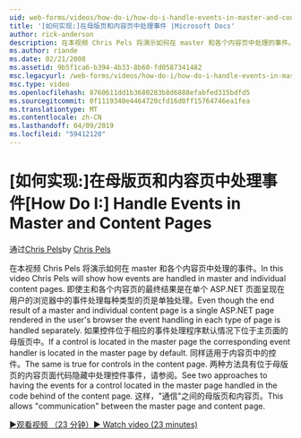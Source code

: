 ```yaml
---
uid: web-forms/videos/how-do-i/how-do-i-handle-events-in-master-and-content-pages
title: '[如何实现:]在母版页和内容页中处理事件 |Microsoft Docs'
author: rick-anderson
description: 在本视频 Chris Pels 将演示如何在 master 和各个内容页中处理的事件。 即使主和各个 conte 的最终结果...
ms.author: riande
ms.date: 02/21/2008
ms.assetid: 9b5f1ca6-b394-4b33-8b60-fd0587341482
msc.legacyurl: /web-forms/videos/how-do-i/how-do-i-handle-events-in-master-and-content-pages
msc.type: video
ms.openlocfilehash: 8760611dd1b3680283b8d6888efabfed315bdfd5
ms.sourcegitcommit: 0f1119340e4464720cfd16d0ff15764746ea1fea
ms.translationtype: MT
ms.contentlocale: zh-CN
ms.lasthandoff: 04/09/2019
ms.locfileid: "59412120"
---
```

# <a name="how-do-i-handle-events-in-master-and-content-pages"></a><span data-ttu-id="591ef-104">[如何实现:]在母版页和内容页中处理事件</span><span class="sxs-lookup"><span data-stu-id="591ef-104">[How Do I:] Handle Events in Master and Content Pages</span></span>

<span data-ttu-id="591ef-105">通过[Chris Pels](https://twitter.com/chrispels)</span><span class="sxs-lookup"><span data-stu-id="591ef-105">by [Chris Pels](https://twitter.com/chrispels)</span></span>

<span data-ttu-id="591ef-106">在本视频 Chris Pels 将演示如何在 master 和各个内容页中处理的事件。</span><span class="sxs-lookup"><span data-stu-id="591ef-106">In this video Chris Pels will show how events are handled in master and individual content pages.</span></span> <span data-ttu-id="591ef-107">即使主和各个内容页的最终结果是在单个 ASP.NET 页面呈现在用户的浏览器中的事件处理每种类型的页是单独处理。</span><span class="sxs-lookup"><span data-stu-id="591ef-107">Even though the end result of a master and individual content page is a single ASP.NET page rendered in the user's browser the event handling in each type of page is handled separately.</span></span> <span data-ttu-id="591ef-108">如果控件位于相应的事件处理程序默认情况下位于主页面的母版页中。</span><span class="sxs-lookup"><span data-stu-id="591ef-108">If a control is located in the master page the corresponding event handler is located in the master page by default.</span></span> <span data-ttu-id="591ef-109">同样适用于内容页中的控件。</span><span class="sxs-lookup"><span data-stu-id="591ef-109">The same is true for controls in the content page.</span></span> <span data-ttu-id="591ef-110">两种方法具有位于母版页的内容页面代码隐藏中处理控件事件，请参阅。</span><span class="sxs-lookup"><span data-stu-id="591ef-110">See two approaches to having the events for a control located in the master page handled in the code behind of the content page.</span></span> <span data-ttu-id="591ef-111">这样，"通信"之间的母版页和内容页。</span><span class="sxs-lookup"><span data-stu-id="591ef-111">This allows "communication" between the master page and content page.</span></span>

[<span data-ttu-id="591ef-112">&#9654;观看视频 （23 分钟）</span><span class="sxs-lookup"><span data-stu-id="591ef-112">&#9654; Watch video (23 minutes)</span></span>](https://channel9.msdn.com/Blogs/ASP-NET-Site-Videos/how-do-i-handle-events-in-master-and-content-pages)
